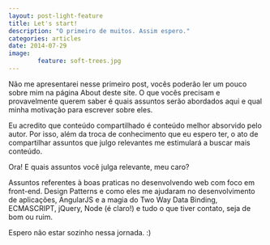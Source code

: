 ```yaml
---
layout: post-light-feature
title: Let's start!
description: "O primeiro de muitos. Assim espero."
categories: articles
date: 2014-07-29
image: 
        feature: soft-trees.jpg
---
```

Não me apresentarei nesse primeiro post, vocês poderão ler um pouco sobre mim na página About deste site. O que vocês precisam e provavelmente querem saber é quais assuntos serão abordados aqui e qual minha motivação para escrever sobre eles.

Eu acredito que conteúdo compartilhado é conteúdo melhor absorvido pelo autor. Por isso, além da troca de conhecimento que eu espero ter, o ato de compartilhar assuntos que julgo relevantes me estimulará a buscar mais conteúdo.

Ora! E quais assuntos você julga relevante, meu caro? 

Assuntos referentes à boas praticas no desenvolvendo web com foco em front-end. Design Patterns e como eles me ajudaram no desenvolvimento de aplicações, AngularJS e a magia do Two Way Data Binding, ECMASCRIPT, jQuery, Node (é claro!) e tudo o que tiver contato, seja de bom ou ruim.

Espero não estar sozinho nessa jornada. :)